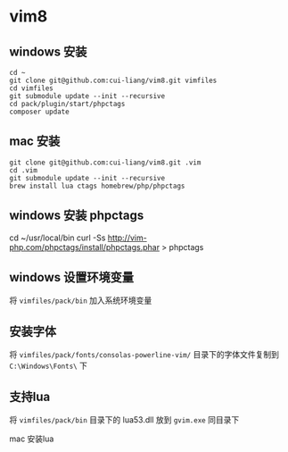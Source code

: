 # vim8

## windows 安装
```
cd ~
git clone git@github.com:cui-liang/vim8.git vimfiles
cd vimfiles
git submodule update --init --recursive
cd pack/plugin/start/phpctags
composer update
```

## mac 安装
```
git clone git@github.com:cui-liang/vim8.git .vim
cd .vim
git submodule update --init --recursive
brew install lua ctags homebrew/php/phpctags
```

## windows 安装 phpctags
cd ~/usr/local/bin
curl -Ss http://vim-php.com/phpctags/install/phpctags.phar > phpctags

## windows 设置环境变量
将 `vimfiles/pack/bin` 加入系统环境变量

## 安装字体
将 `vimfiles/pack/fonts/consolas-powerline-vim/` 目录下的字体文件复制到 `C:\Windows\Fonts\` 下

## 支持lua
将 `vimfiles/pack/bin` 目录下的 lua53.dll 放到 `gvim.exe` 同目录下

mac 安装lua 
